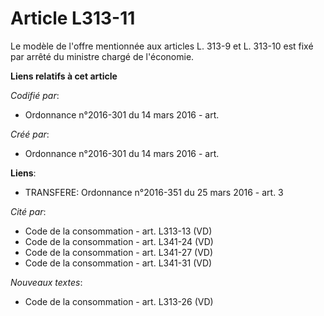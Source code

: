 # Article L313-11

Le modèle de l'offre mentionnée aux articles L. 313-9 et L. 313-10 est fixé par arrêté du ministre chargé de l'économie.

**Liens relatifs à cet article**

_Codifié par_:

  - Ordonnance n°2016-301 du 14 mars 2016 - art.

_Créé par_:

  - Ordonnance n°2016-301 du 14 mars 2016 - art.

**Liens**:

  - TRANSFERE: Ordonnance n°2016-351 du 25 mars 2016 - art. 3

_Cité par_:

  - Code de la consommation - art. L313-13 (VD)
  - Code de la consommation - art. L341-24 (VD)
  - Code de la consommation - art. L341-27 (VD)
  - Code de la consommation - art. L341-31 (VD)

_Nouveaux textes_:

  - Code de la consommation - art. L313-26 (VD)
